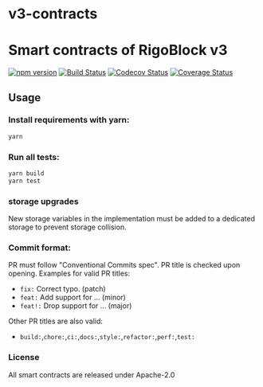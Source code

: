 # v3-contracts
Smart contracts of RigoBlock v3
=====================

[![npm version](https://badge.fury.io/js/@rgbk%2Fv3-contracts.svg)](https://badge.fury.io/js/@rgbk%2Fv3-contracts)
[![Build Status](https://github.com/rigoblock/v3-contracts/workflows/v3-contracts/badge.svg?branch=development)](https://github.com/rigoblock/v3-contracts/actions)
[![Codecov Status](https://codecov.io/gh/RigoBlock/v3-contracts/graph/badge.svg?token=6W6HWC1DZP)](https://codecov.io/gh/RigoBlock/v3-contracts)
[![Coverage Status](https://coveralls.io/repos/github/RigoBlock/v3-contracts/badge.svg?branch=development)](https://coveralls.io/github/RigoBlock/v3-contracts)


Usage
-----
### Install requirements with yarn:

```bash
yarn
```

### Run all tests:

```bash
yarn build
yarn test
```

### storage upgrades
New storage variables in the implementation must be added to a dedicated storage to prevent storage collision.

### Commit format:
PR must follow "Conventional Commits spec". PR title is checked upon opening. Examples for valid PR titles:

- ```fix:``` Correct typo. (patch)
- ```feat:``` Add support for ... (minor)
- ```feat!:``` Drop support for ... (major)

 Other PR titles are also valid:

- ```build:```,```chore:```,```ci:```,```docs:```,```style:```,```refactor:```,```perf:```,```test:```

### License
All smart contracts are released under Apache-2.0
